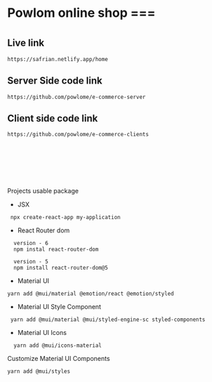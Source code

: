 # Powlom online shop ===

#

## Live link

```
https://safrian.netlify.app/home
```

## Server Side code link

```
https://github.com/powlome/e-commerce-server
```

## Client side code link

```
https://github.com/powlome/e-commerce-clients

```

<br>
<br>
<br>
<br>
<br>

Projects usable package

- JSX

```
 npx create-react-app my-application
```

- React Router dom

```
  version - 6
  npm instal react-router-dom

  version - 5
  npm install react-router-dom@5
```

- Material UI

```
yarn add @mui/material @emotion/react @emotion/styled
```

- Material UI Style Component

```
 yarn add @mui/material @mui/styled-engine-sc styled-components
```

- Material UI Icons

```
  yarn add @mui/icons-material
```

Customize Material UI Components

```
yarn add @mui/styles
```
